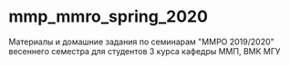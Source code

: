 # mmp_mmro_spring_2020
Материалы и домашние задания по семинарам "ММРО 2019/2020" весеннего семестра для студентов 3 курса кафедры ММП, ВМК МГУ

